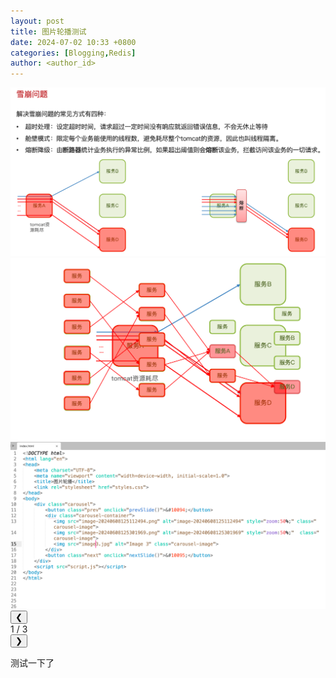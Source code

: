 ```yaml
---
layout: post
title: 图片轮播测试
date: 2024-07-02 10:33 +0800
categories: [Blogging,Redis]
author: <author_id>
---
```



<!-- 引入样式表 -->
<link rel="stylesheet" href="{{ '/assets/styles.css' | relative_url }}">

<div class="carousel">
    <div class="carousel-container">
        <img src="../media/2024-0702-carousel/image-20240608125112494.png" alt="image 1" class="carousel-image" style="zoom:50%;">
        <img src="../media/2024-0702-carousel/image-20240608125301969.png" alt="image 2" class="carousel-image" style="zoom:50%;">
        <img src="../media/2024-0702-carousel/image-20240608125932120.png" alt="image 3" class="carousel-image" style="zoom:50%;">
    </div>
    <div class="carousel-controls">
        <button class="prev" onclick="prevSlide()">&#10094;</button>
        <div class="carousel-indicator">
            <span id="current-slide">1</span> / <span id="total-slides">3</span>
        </div>
        <button class="next" onclick="nextSlide()">&#10095;</button>
    </div>
</div>

<!-- 引入脚本文件 -->
<script src="{{ '/assets/script.js' | relative_url }}"></script>


测试一下了
